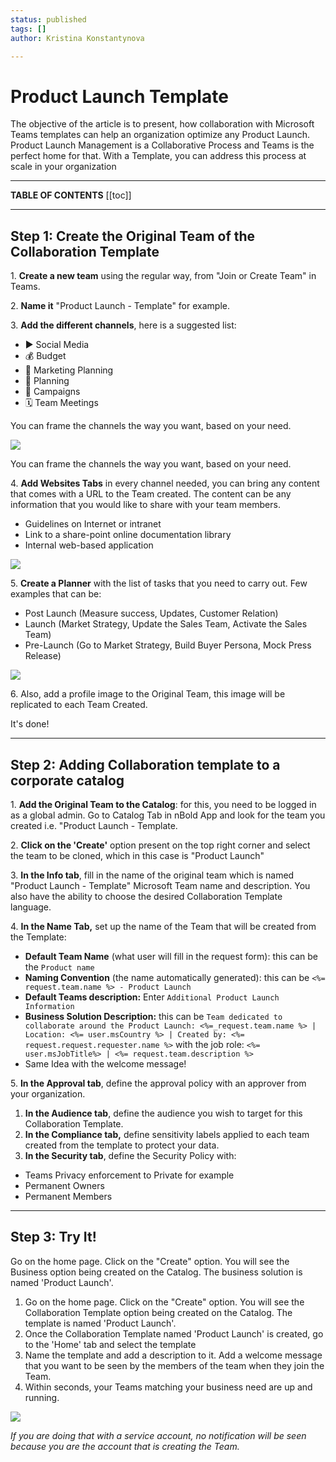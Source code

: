 ```yaml
---
status: published
tags: []
author: Kristina Konstantynova

---
```

# Product Launch Template

The objective of the article is to present, how collaboration with Microsoft Teams templates can help an organization optimize any Product Launch. Product Launch Management is a Collaborative Process and Teams is the perfect home for that. With a Template, you can address this process at scale in your organization


***

**TABLE OF CONTENTS**
[[toc]]

***

## Step 1: Create the Original Team of the Collaboration Template

1\. **Create a new team** using the regular way, from "Join or Create Team" in Teams.

2\. **Name it** "Product Launch - Template" for example.

3\. **Add the different channels**, here is a suggested list:

* ▶ Social Media
* 💰 Budget
* 📢 Marketing Planning
* 📅 Planning
* 📣 Campaigns
* 🗓 Team Meetings

You can frame the channels the way you want, based on your need.

![](https://downloads.intercomcdn.com/i/o/166312288/6219ab15681cafcf305f9b33/Screen+Shot+2019-11-27+at+2.20.32+PM.png)

You can frame the channels the way you want, based on your need.

4\. **Add Websites Tabs** in every channel needed, you can bring any content that comes with a URL to the Team created. The content can be any information that you would like to share with your team members.

* Guidelines on Internet or intranet
* Link to a share-point online documentation library
* Internal web-based application

![](https://downloads.intercomcdn.com/i/o/166312440/7e165aa1cee22baf12054cb6/Screen+Shot+2019-11-27+at+2.21.50+PM.png)

5\. **Create a Planner** with the list of tasks that you need to carry out. Few examples that can be:

* Post Launch (Measure success, Updates, Customer Relation)
* Launch (Market Strategy, Update the Sales Team, Activate the Sales Team)
* Pre-Launch (Go to Market Strategy, Build Buyer Persona, Mock Press Release)

![](https://downloads.intercomcdn.com/i/o/166312600/3457c89712c5853108027654/Screen+Shot+2019-11-27+at+2.21.32+PM.png)

6\. Also, add a profile image to the Original Team, this image will be replicated to each Team Created.

It's done!

***

## Step 2: Adding Collaboration template to a corporate catalog

1\. **Add the Original Team to the Catalog**: for this, you need to be logged in as a global admin. Go to Catalog Tab in nBold App and look for the team you created i.e. "Product Launch - Template.

2\. **Click on the 'Create'** option present on the top right corner and select the team to be cloned, which in this case is "Product Launch"

3\. **In the Info tab**, fill in the name of the original team which is named "Product Launch - Template" Microsoft Team name and description. You also have the ability to choose the desired Collaboration Template language.

4\. **In the Name Tab,** set up the name of the Team that will be created from the Template:

* **Default Team Name** (what user will fill in the request form): this can be the `Product name`
* **Naming Convention** (the name automatically generated): this can be `<%= request.team.name %> - Product Launch`
* **Default Teams description:** Enter `Additional Product Launch Information`
* **Business Solution Description:** this can be `Team dedicated to collaborate around the Product Launch: <%=_request.team.name %> | Location: <%= user.msCountry %> | Created by: <%= request.request.requester.name %>` with the job role: `<%= user.msJobTitle%> | <%= request.team.description %>`
* Same Idea with the welcome message!

5\. **In the Approval tab**, define the approval policy with an approver from your organization.

1. **In the Audience tab**, define the audience you wish to target for this Collaboration Template.
2. **In the Compliance tab,** define sensitivity labels applied to each team created from the template to protect your data.
3. **In the Security tab**, define the Security Policy with:

* Teams Privacy enforcement to Private for example
* Permanent Owners
* Permanent Members

***

## Step 3: Try It!

Go on the home page. Click on the "Create" option. You will see the Business option being created on the Catalog. The business solution is named 'Product Launch'.

1. Go on the home page. Click on the "Create" option. You will see the Collaboration Template option being created on the Catalog. The template is named 'Product Launch'.
2. Once the Collaboration Template named 'Product Launch' is created, go to the 'Home' tab and select the template
3. Name the template and add a description to it. Add a welcome message that you want to be seen by the members of the team when they join the Team.
4. Within seconds, your Teams matching your business need are up and running.

![](/uploads/screenshot-2022-02-11-at-10-18-13.png)

_If you are doing that with a service account, no notification will be seen because you are the account that is creating the Team._